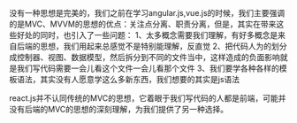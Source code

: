 没有一种思想是完美的，我们之前在学习angular.js,vue.js的时候，我们主要强调的是MVC、MVVM的思想的优点：关注点分离、职责分离，但是，其实在带来这些好处的同时，也引入了一些问题：
1、太多概念需要我们理解，有好多概念是来自后端的思想，我们用起来总感觉不是特别能理解，反直觉
2、把代码人为的划分成控制器、视图、数据模型，然后拆分到不同的文件当中，这样造成的负面影响就是我们写代码需要一会儿看这个文件一会儿看那个文件
3、我们要学各种各样的模板语法，其实没有人愿意学这么多新东西，我们想要的其实是js语法

react.js并不认同传统的MVC的思想，它着眼于我们写代码的人都是前端，可能并没有后端的MVC的思想的深刻理解，为我们提供了另一种选择。